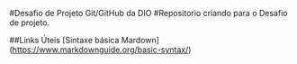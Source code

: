 #Desafio de Projeto Git/GitHub da DIO
#Repositorio criando para o Desafio de projeto.

##Links Úteis
[Sintaxe básica Mardown] (https://www.markdownguide.org/basic-syntax/)
